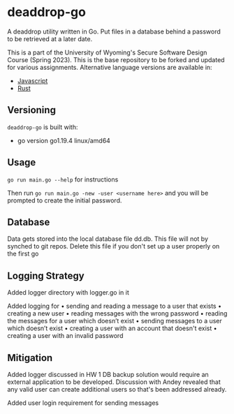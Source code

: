 # deaddrop-go

A deaddrop utility written in Go. Put files in a database behind a password to be retrieved at a later date.

This is a part of the University of Wyoming's Secure Software Design Course (Spring 2023). This is the base repository to be forked and updated for various assignments. Alternative language versions are available in:
- [Javascript](https://github.com/andey-robins/deaddrop-js)
- [Rust](https://github.com/andey-robins/deaddrop-rs)

## Versioning

`deaddrop-go` is built with:
- go version go1.19.4 linux/amd64

## Usage

`go run main.go --help` for instructions

Then run `go run main.go -new -user <username here>` and you will be prompted to create the initial password.

## Database

Data gets stored into the local database file dd.db. This file will not by synched to git repos. Delete this file if you don't set up a user properly on the first go

## Logging Strategy

Added logger directory with logger.go in it

Added logging for 
• sending and reading a message to a user that exists
• creating a new user
• reading messages with the wrong password
• reading the messages for a user which doesn’t exist
• sending messages to a user which doesn’t exist
• creating a user with an account that doesn't exist
• creating a user with an invalid password

## Mitigation

Added logger discussed in HW 1
DB backup solution would require an external application to be developed. 
Discussion with Andey revealed that any valid user can create additional users so that's been addressed already.

Added user login requirement for sending messages